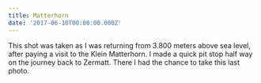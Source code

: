 ```yaml
---
title: Matterhorn
date: '2017-06-10T00:00:00.000Z'
---
```


This shot was taken as I was returning from 3.800 meters above sea level, after paying a visit to the Klein Matterhorn. I made a quick pit stop half way on the journey back to Zermatt. There I had the chance to take this last photo.